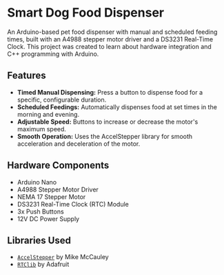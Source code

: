 # Smart Dog Food Dispenser

An Arduino-based pet food dispenser with manual and scheduled feeding times, built with an A4988 stepper motor driver and a DS3231 Real-Time Clock. This project was created to learn about hardware integration and C++ programming with Arduino.

## Features

* **Timed Manual Dispensing:** Press a button to dispense food for a specific, configurable duration.
* **Scheduled Feedings:** Automatically dispenses food at set times in the morning and evening.
* **Adjustable Speed:** Buttons to increase or decrease the motor's maximum speed.
* **Smooth Operation:** Uses the AccelStepper library for smooth acceleration and deceleration of the motor.

## Hardware Components

* Arduino Nano
* A4988 Stepper Motor Driver
* NEMA 17 Stepper Motor
* DS3231 Real-Time Clock (RTC) Module
* 3x Push Buttons
* 12V DC Power Supply

## Libraries Used

* [`AccelStepper`](https://www.airspayce.com/mikem/arduino/AccelStepper/) by Mike McCauley
* [`RTClib`](https://github.com/adafruit/RTClib) by Adafruit
